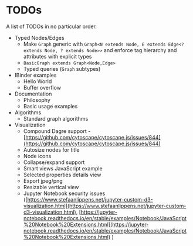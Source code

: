 # TODOs 

A list of TODOs in no particular order.

- Typed Nodes/Edges
  - Make `Graph` generic with `Graph<N extends Node, E extends Edge<? extends Node, ? extends Node>>` and enforce tag hierarchy and attributes with explicit types
  - `BasicGraph extends Graph<Node,Edge>`
  - Typed queries (`Graph` subtypes)
- IBinder examples
  - Hello World
  - Buffer overflow
- Documentation
  - Philosophy
  - Basic usage examples
- Algorithms
  - Standard graph algorithms
- Visualization
  - Compound Dagre support - [https://github.com/cytoscape/cytoscape.js/issues/844](https://github.com/cytoscape/cytoscape.js/issues/844)
  - Autosize nodes for title
  - Node icons
  - Collapse/expand support
  - Smart views JavaScript example
  - Selected properties details view
  - Export jpeg/png
  - Resizable vertical view
  - Jupyter Notebook security issues ([https://www.stefaanlippens.net/jupyter-custom-d3-visualization.html](https://www.stefaanlippens.net/jupyter-custom-d3-visualization.html), [https://jupyter-notebook.readthedocs.io/en/stable/examples/Notebook/JavaScript%20Notebook%20Extensions.html](https://jupyter-notebook.readthedocs.io/en/stable/examples/Notebook/JavaScript%20Notebook%20Extensions.html)
)
